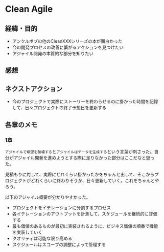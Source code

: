 # Clean Agile

## 経緯・目的

- アンクルボブの他のCleanXXXシリーズの本が面白かった
- 今の開発プロセスの改善に繋がるアクションを見つけたい
- アジャイル開発の本質的な部分を知りたい

## 感想

## ネクストアクション

- 今のプロジェクトで実際にストーリーを終わらせるのに掛かった時間を記録して、日々プロジェクトの終了予想日を更新する

## 各章のメモ

### 1章

`アジャイルで希望を破壊する`と`アジャイルはデータを生成する`という言葉が刺さった。自分がアジャイル開発を進めようとする際に足りなかった部分はここだなと思った。

見積もりに対して、実際にどれくらい掛かったかをちゃんと出して、そこからプロジェクトがどれくらいに終わりそうか、日々更新していく。これをちゃんとやろう。

以下のアジャイル概要が分かりやすかった。

- プロジェクトをイテレーションに分割するプロセス
- 各イテレーションのアウトプットを計測して、スケジュールを継続的に評価する
- 最も価値のあるものが最初に実装されるように、ビジネス価値の順番で機能を実装していく
- クオリティは可能な限り高める
- スケジュールはスコープの調整によって管理する
